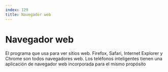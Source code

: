 ```yaml
---
index: 129
title: Navegador web
---
```

# Navegador web 

El programa que usa para ver sitios web. Firefox, Safari, Internet Explorer y Chrome son todos navegadores web. Los teléfonos inteligentes tienen una aplicación de navegador web incorporada para el mismo propósito